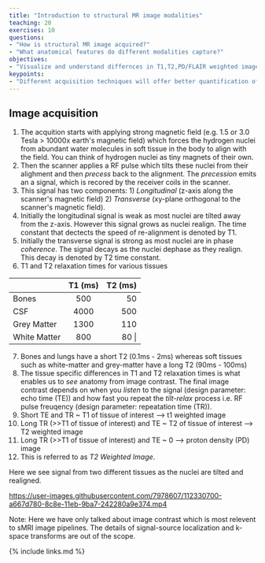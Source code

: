 ```yaml
---
title: "Introduction to structural MR image modalities"
teaching: 20
exercises: 10
questions:
- "How is structural MR image acquired?"
- "What anatomical features do different modalities capture?"
objectives:
- "Visualize and understand differnces in T1,T2,PD/FLAIR weighted images."
keypoints:
- "Different acquisition techniques will offer better quantification of specific brain tissues"
---
```


## Image acquisition
1. The acquition starts with applying strong magnetic field (e.g. 1.5 or 3.0 Tesla > 10000x earth's magnetic field) which forces the hydrogen nuclei from abundant water molecules in soft tissue in the body to align with the field. You can think of hydrogen nuclei as tiny magnets of their own. 
2. Then the scanner applies a RF pulse which tilts these nuclei from their alighment and then _precess_ back to the alignment. The _precession_ emits an a signal, which is recored by the receiver coils in the scanner. 
3. This signal has two components: 1) _Longitudinal_ (z-axis along the scanner's magnetic field) 2) _Transverse_ (xy-plane orthogonal to the scanner's magnetic field). 
4. Initially the longitudinal signal is weak as most nuclei are tilted away from the z-axis. However this signal grows as nuclei realign. The time constant that dectects the speed of re-alignment is denoted by T1. 
5. Initially the transverse signal is strong as most nuclei are in phase _coherence_. The signal decays as the nuclei dephase as they realign. This decay is denoted by T2 time constant. 
6. T1 and T2 relaxation times for various tissues

|                | T1 (ms)      | T2 (ms)     |
| :------------- | :----------: | -----------: |
|  Bones | 500   | 50    |
|  CSF | 4000   | 500    |
|  Grey Matter | 1300   | 110    |
|  White Matter   | 800 | 80 \| |

7. Bones and lungs have a short T2 (0.1ms - 2ms) whereas soft tissues such as white-matter and grey-matter have a long T2 (90ms - 100ms) 
8. The tissue specific differences in T1 and T2 relaxation times is what enables us to _see_ anatomy from image contrast. The final image contrast depends on when you _listen_ to the signal (design parameter: echo time (TE)) and how fast you repeat the _tilt-relax_ process i.e. RF pulse freuqency (design parameter: repeatation time (TR)). 
9. Short TE and TR ~ T1 of tissue of interest --> t1 weighted image
10. Long TR (>>T1 of tissue of interest) and TE ~ T2 of tissue of interest --> T2 weighted image
11. Long TR (>>T1 of tissue of interest) and TE ~ 0 --> proton density (PD) image
12. This is referred to as *T2 Weighted Image*. 

Here we see signal from two different tissues as the nuclei are tilted and realigned. 

https://user-images.githubusercontent.com/7978607/112330700-a667d780-8c8e-11eb-9ba7-242280a9e374.mp4





Note: Here we have only talked about image contrast which is most relevent to sMRI image pipelines. The details of signal-source localization and k-space transforms are out of the scope. 

{% include links.md %}

